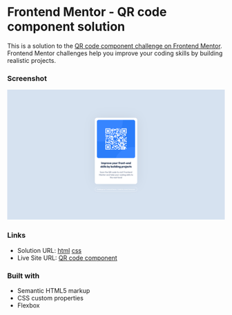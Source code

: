 # Frontend Mentor - QR code component solution

This is a solution to the [QR code component challenge on Frontend Mentor](https://www.frontendmentor.io/challenges/qr-code-component-iux_sIO_H). Frontend Mentor challenges help you improve your coding skills by building realistic projects. 


### Screenshot

![](./design/dektop_ready.png)


### Links

- Solution URL: 
[html](https://github.com/antonistarzynski/qr-code-component/blob/main/index.html)
[css](https://github.com/antonistarzynski/qr-code-component/blob/main/style.css)
- Live Site URL: [QR code component](https://antonistarzynski.github.io/qr-code-component/)


### Built with

- Semantic HTML5 markup
- CSS custom properties
- Flexbox






